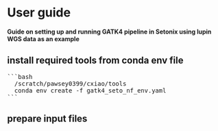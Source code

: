 # User guide
**Guide on setting up and running GATK4 pipeline in Setonix using lupin WGS data as an example**

## install required tools from conda env file
<pre >
```bash
  /scratch/pawsey0399/cxiao/tools
  conda env create -f gatk4_seto_nf_env.yaml
```
</pre>
## prepare input files
